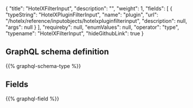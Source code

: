 {
  "title": "HotelXFilterInput",
  "description": "",
  "weight": 1,
  "fields": [
    {
      "typeString": "HotelXPluginFilterInput",
      "name": "plugin",
      "url": "/hotelx/reference/inputobjects/hotelxpluginfilterinput",
      "description": null,
      "args": null
    }
  ],
  "requireby": null,
  "enumValues": null,
  "operator": "type",
  "typename": "HotelXFilterInput",
  "hideGithubLink": true
}
## GraphQL schema definition

{{% graphql-schema-type %}}

## Fields

{{% graphql-field %}}
